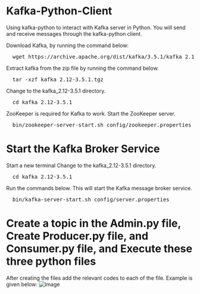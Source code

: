 # Kafka-Python-Client
Using kafka-python to interact with Kafka server in Python. You will send and receive messages through the kafka-python client.

Download Kafka, by running the command below:
<pre>
  wget https://archive.apache.org/dist/kafka/3.5.1/kafka_2.12-3.5.1.tgz
</pre>
Extract kafka from the zip file by running the command below.
<pre>
  tar -xzf kafka_2.12-3.5.1.tgz
</pre>
Change to the kafka_2.12-3.5.1 directory.
<pre>
  cd kafka_2.12-3.5.1
</pre>
ZooKeeper is required for Kafka to work. Start the ZooKeeper server.
<pre>
  bin/zookeeper-server-start.sh config/zookeeper.properties
</pre>
# Start the Kafka Broker Service
Start a new terminal
Change to the kafka_2.12-3.5.1 directory.
<pre>
  cd kafka_2.12-3.5.1
</pre>
Run the commands below. This will start the Kafka message broker service.
<pre>
  bin/kafka-server-start.sh config/server.properties
</pre>

# Create a topic in the Admin.py file, Create Producer.py file, and Consumer.py file, and Execute these three python files

After creating the files add the relevant codes to each of the file.
Example is given below:
![image](https://github.com/kwagle7/Kafka-Python-Client/assets/13037108/7ed8ee6a-5996-4ff3-a72b-f857ecfb2c0f)
